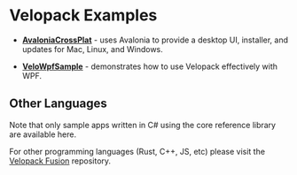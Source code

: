 # Velopack Examples

- [**AvaloniaCrossPlat**](AvaloniaCrossPlat) - uses Avalonia to provide a desktop UI, installer, and updates for Mac, Linux, and Windows.

- [**VeloWpfSample**](VeloWpfSample) - demonstrates how to use Velopack effectively with WPF.

## Other Languages
Note that only sample apps written in C# using the core reference library are available here. 

For other programming languages (Rust, C++, JS, etc) please visit the [Velopack Fusion](https://github.com/velopack/velopack.fusion) repository.